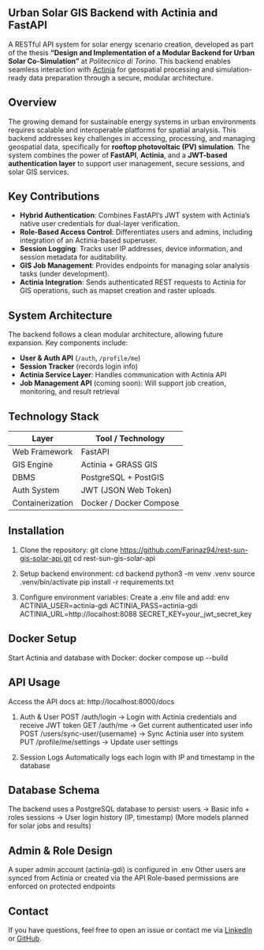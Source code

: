 Urban Solar GIS Backend with Actinia and FastAPI
---
A RESTful API system for solar energy scenario creation, developed as part of the thesis **“Design and Implementation of a Modular Backend for Urban Solar Co-Simulation”** at *Politecnico di Torino*. This backend enables seamless interaction with [Actinia](https://actinia.mundialis.de/) for geospatial processing and simulation-ready data preparation through a secure, modular architecture.

 Overview
---
The growing demand for sustainable energy systems in urban environments requires scalable and interoperable platforms for spatial analysis. This backend addresses key challenges in accessing, processing, and managing geospatial data, specifically for **rooftop photovoltaic (PV) simulation**. The system combines the power of **FastAPI**, **Actinia**, and a **JWT-based authentication layer** to support user management, secure sessions, and solar GIS services.

 Key Contributions
---
- **Hybrid Authentication**: Combines FastAPI’s JWT system with Actinia’s native user credentials for dual-layer verification.
- **Role-Based Access Control**: Differentiates users and admins, including integration of an Actinia-based superuser.
- **Session Logging**: Tracks user IP addresses, device information, and session metadata for auditability.
- **GIS Job Management**: Provides endpoints for managing solar analysis tasks (under development).
- **Actinia Integration**: Sends authenticated REST requests to Actinia for GIS operations, such as mapset creation and raster uploads.

System Architecture
---
The backend follows a clean modular architecture, allowing future expansion. Key components include:
- **User & Auth API** (`/auth`, `/profile/me`)
- **Session Tracker** (records login info)
- **Actinia Service Layer**: Handles communication with Actinia API
- **Job Management API** (coming soon): Will support job creation, monitoring, and result retrieval

Technology Stack
---
| Layer            | Tool / Technology        |
|------------------|--------------------------|
| Web Framework    | FastAPI                  |
| GIS Engine       | Actinia + GRASS GIS      |
| DBMS             | PostgreSQL + PostGIS     |
| Auth System      | JWT (JSON Web Token)     |
| Containerization | Docker / Docker Compose  |

Installation
---
1. Clone the repository:
git clone https://github.com/Farinaz94/rest-sun-gis-solar-api.git
cd rest-sun-gis-solar-api

2. Setup backend environment:
cd backend
python3 -m venv .venv
source .venv/bin/activate
pip install -r requirements.txt

3. Configure environment variables:
Create a .env file and add:
env
ACTINIA_USER=actinia-gdi
ACTINIA_PASS=actinia-gdi
ACTINIA_URL=http://localhost:8088
SECRET_KEY=your_jwt_secret_key

Docker Setup
---
Start Actinia and database with Docker:
docker compose up --build

API Usage
---
Access the API docs at: http://localhost:8000/docs

1. Auth & User
POST /auth/login → Login with Actinia credentials and receive JWT token
GET /auth/me → Get current authenticated user info
POST /users/sync-user/{username} → Sync Actinia user into system
PUT /profile/me/settings → Update user settings

2. Session Logs
Automatically logs each login with IP and timestamp in the database

Database Schema
---
The backend uses a PostgreSQL database to persist:
users → Basic info + roles
sessions → User login history (IP, timestamp)
(More models planned for solar jobs and results)

Admin & Role Design
---
A super admin account (actinia-gdi) is configured in .env
Other users are synced from Actinia or created via the API
Role-based permissions are enforced on protected endpoints

Contact
---
If you have questions, feel free to open an issue or contact me via [LinkedIn](https://www.linkedin.com/in/farinazgoli/) or [GitHub](https://github.com/Farinaz94).
